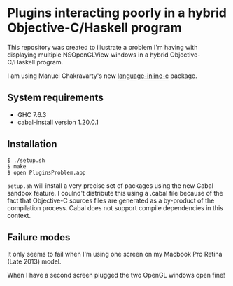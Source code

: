 # Plugins interacting poorly in a hybrid Objective-C/Haskell program

This repository was created to illustrate a problem I'm having with displaying multiple NSOpenGLView windows in a hybrid Objective-C/Haskell program.

I am using Manuel Chakravarty's new [language-inline-c](https://github.com/mchakravarty/language-c-inline) package.

## System requirements

* GHC 7.6.3
* cabal-install version 1.20.0.1

## Installation

    $ ./setup.sh
    $ make
    $ open PluginsProblem.app

```setup.sh``` will install a very precise set of
packages using the new Cabal sandbox feature. I coulnd't
distribute this using a .cabal file because of the
fact that Objective-C sources files are generated
as a by-product of the compilation process. Cabal does not support compile dependencies in this context.

## Failure modes

It only seems to fail when I'm using one screen on my
Macbook Pro Retina (Late 2013) model.

When I have a second screen plugged the two OpenGL
windows open fine!

